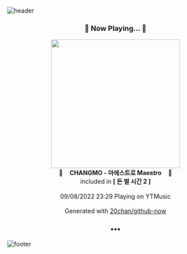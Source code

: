 ![header](https://capsule-render.vercel.app/api?type=wave&height=170&section=header&text=Hi.%20I'm%20SHIFT&fontColor=090707&fontAlignX=45&fontAlignY=65&fontSize=100)

<h3 align="center">🎵 Now Playing... 🎵</h3>
<p align="center">
  <a href="https://music.youtube.com/watch?v=YyMUqbK5RZ0">
    <img width="300" src="https://lh3.googleusercontent.com/jcC_nN8vCVQZhHF9PViqM-cn-wWqVaI2AlDNH-HbNy1frX1cabFOjNr_q0pKjVQ4gwiTNbmvv5fl0ts">
  </a>
  <br>
  🎵&nbsp&nbsp&nbsp <b>CHANGMO - 마에스트로 Maestro</b> &nbsp&nbsp&nbsp🎵
  <br>
  included in <b>[ 돈 벌 시간 2 ]</b>
  
  <br />
  <br />
  09/08/2022 23:29 Playing on YTMusic
  <br />
  <br />
  Generated with <a href="https://github.com/20chan/github-now">20chan/github-now</a>
</p>

<h3 align="center">•••</h3>

![footer](https://capsule-render.vercel.app/api?type=wave&height=150&section=footer)

